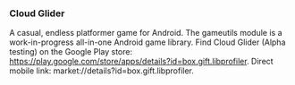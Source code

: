 ### Cloud Glider
A casual, endless platformer game for Android.
The gameutils module is a work-in-progress all-in-one Android game library.
Find Cloud Glider (Alpha testing) on the Google Play store: https://play.google.com/store/apps/details?id=box.gift.libprofiler.
Direct mobile link: market://details?id=box.gift.libprofiler.
